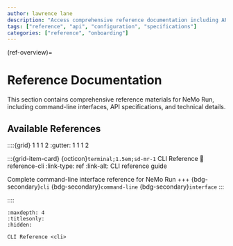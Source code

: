 ```yaml
---
author: lawrence lane
description: "Access comprehensive reference documentation including API specifications, configuration options, and technical details."
tags: ["reference", "api", "configuration", "specifications"]
categories: ["reference", "onboarding"]
---
```


(ref-overview)=

# Reference Documentation

This section contains comprehensive reference materials for NeMo Run, including command-line interfaces, API specifications, and technical details.

## Available References

::::{grid} 1 1 1 2
:gutter: 1 1 1 2

:::{grid-item-card} {octicon}`terminal;1.5em;sd-mr-1` CLI Reference
:link: reference-cli
:link-type: ref
:link-alt: CLI reference guide

Complete command-line interface reference for NeMo Run
+++
{bdg-secondary}`cli`
{bdg-secondary}`command-line`
{bdg-secondary}`interface`
:::

::::

```{toctree}
:maxdepth: 4
:titlesonly:
:hidden:

CLI Reference <cli>
